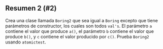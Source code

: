 ## Resumen 2 (#2)

Crea una clase llamada `Boring2` que sea igual a `Boring` excepto que tiene parámetros de constructor, los cuales son todos `val's`. El parámetro `a` contiene el valor que produce `a()`, el parámetro `b` contiene el valor que produce `b()`, y `c` contiene el valor producido por `c()`. Prueba `Boring2` usando `atomictest`.